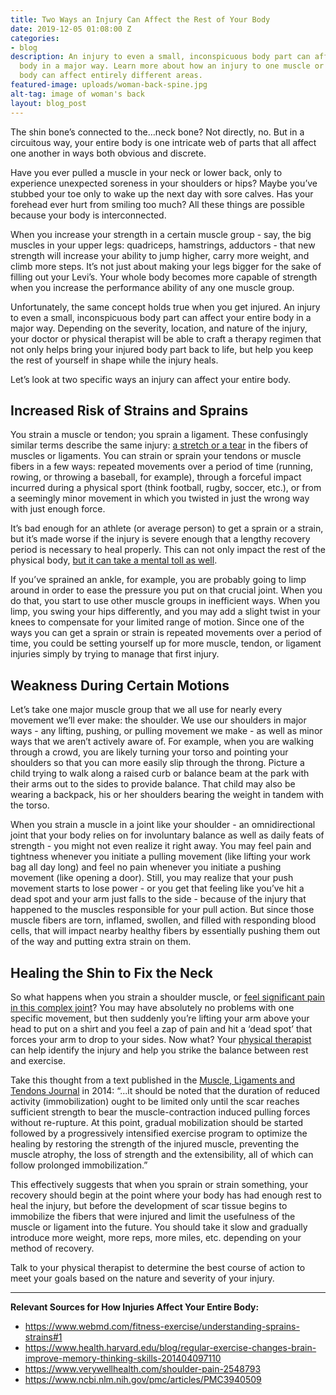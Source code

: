 ```yaml
---
title: Two Ways an Injury Can Affect the Rest of Your Body
date: 2019-12-05 01:08:00 Z
categories:
- blog
description: An injury to even a small, inconspicuous body part can affect your entire
  body in a major way. Learn more about how an injury to one muscle or area of your
  body can affect entirely different areas.
featured-image: uploads/woman-back-spine.jpg
alt-tag: image of woman's back
layout: blog_post
---
```


The shin bone’s connected to the…neck bone? Not directly, no. But in a circuitous way, your entire body is one intricate web of parts that all affect one another in ways both obvious and discrete.

Have you ever pulled a muscle in your neck or lower back, only to experience unexpected soreness in your shoulders or hips? Maybe you’ve stubbed your toe only to wake up the next day with sore calves. Has your forehead ever hurt from smiling too much? All these things are possible because your body is interconnected.

When you increase your strength in a certain muscle group - say, the big muscles in your upper legs: quadriceps, hamstrings, adductors - that new strength will increase your ability to jump higher, carry more weight, and climb more steps. It’s not just about making your legs bigger for the sake of filling out your Levi’s. Your whole body becomes more capable of strength when you increase the performance ability of any one muscle group.

Unfortunately, the same concept holds true when you get injured. An injury to even a small, inconspicuous body part can affect your entire body in a major way. Depending on the severity, location, and nature of the injury, your doctor or physical therapist will be able to craft a therapy regimen that not only helps bring your injured body part back to life, but help you keep the rest of yourself in shape while the injury heals.

Let’s look at two specific ways an injury can affect your entire body.

## Increased Risk of Strains and Sprains

You strain a muscle or tendon; you sprain a ligament. These confusingly similar terms describe the same injury: [a stretch or a tear](https://www.webmd.com/fitness-exercise/understanding-sprains-strains#1) in the fibers of muscles or ligaments. You can strain or sprain your tendons or muscle fibers in a few ways: repeated movements over a period of time (running, rowing, or throwing a baseball, for example), through a forceful impact incurred during a physical sport (think football, rugby, soccer, etc.), or from a seemingly minor movement in which you twisted in just the wrong way with just enough force. 

It’s bad enough for an athlete (or average person) to get a sprain or a strain, but it’s made worse if the injury is severe enough that a lengthy recovery period is necessary to heal properly. This can not only impact the rest of the physical body, [but it can take a mental toll as well](https://www.health.harvard.edu/blog/regular-exercise-changes-brain-improve-memory-thinking-skills-201404097110). 

If you’ve sprained an ankle, for example, you are probably going to limp around in order to ease the pressure you put on that crucial joint. When you do that, you start to use other muscle groups in inefficient ways. When you limp, you swing your hips differently, and you may add a slight twist in your knees to compensate for your limited range of motion. Since one of the ways you can get a sprain or strain is repeated movements over a period of time, you could be setting yourself up for more muscle, tendon, or ligament injuries simply by trying to manage that first injury.

## Weakness During Certain Motions

Let’s take one major muscle group that we all use for nearly every movement we’ll ever make: the shoulder. We use our shoulders in major ways - any lifting, pushing, or pulling movement we make - as well as minor ways that we aren’t actively aware of. For example, when you are walking through a crowd, you are likely turning your torso and pointing your shoulders so that you can more easily slip through the throng. Picture a child trying to walk along a raised curb or balance beam at the park with their arms out to the sides to provide balance. That child may also be wearing a backpack, his or her shoulders bearing the weight in tandem with the torso.

When you strain a muscle in a joint like your shoulder - an omnidirectional joint that your body relies on for involuntary balance as well as daily feats of strength - you might not even realize it right away. You may feel pain and tightness whenever you initiate a pulling movement (like lifting your work bag all day long) and feel no pain whenever you initiate a pushing movement (like opening a door). Still, you may realize that your push movement starts to lose power - or you get that feeling like you’ve hit a dead spot and your arm just falls to the side - because of the injury that happened to the muscles responsible for your pull action. But since those muscle fibers are torn, inflamed, swollen, and filled with responding blood cells, that will impact nearby healthy fibers by essentially pushing them out of the way and putting extra strain on them.

## Healing the Shin to Fix the Neck

So what happens when you strain a shoulder muscle, or [feel significant pain in this complex joint](https://www.verywellhealth.com/shoulder-pain-2548793)? You may have absolutely no problems with one specific movement, but then suddenly you’re lifting your arm above your head to put on a shirt and you feel a zap of pain and hit a ‘dead spot’ that forces your arm to drop to your sides. Now what? Your [physical therapist](/) can help identify the injury and help you strike the balance between rest and exercise.

Take this thought from a text published in the [Muscle, Ligaments and Tendons Journal](https://www.ncbi.nlm.nih.gov/pmc/articles/PMC3940509/) in 2014: “...it should be noted that the duration of reduced activity (immobilization) ought to be limited only until the scar reaches sufficient strength to bear the muscle-contraction induced pulling forces without re-rupture. At this point, gradual mobilization should be started followed by a progressively intensified exercise program to optimize the healing by restoring the strength of the injured muscle, preventing the muscle atrophy, the loss of strength and the extensibility, all of which can follow prolonged immobilization.”

This effectively suggests that when you sprain or strain something, your recovery should begin at the point where your body has had enough rest to heal the injury, but before the development of scar tissue begins to immobilize the fibers that were injured and limit the usefulness of the muscle or ligament into the future. You should take it slow and gradually introduce more weight, more reps, more miles, etc. depending on your method of recovery.

Talk to your physical therapist to determine the best course of action to meet your goals based on the nature and severity of your injury.

---

**Relevant Sources for How Injuries Affect Your Entire Body:**

- https://www.webmd.com/fitness-exercise/understanding-sprains-strains#1
- https://www.health.harvard.edu/blog/regular-exercise-changes-brain-improve-memory-thinking-skills-201404097110
- https://www.verywellhealth.com/shoulder-pain-2548793
- https://www.ncbi.nlm.nih.gov/pmc/articles/PMC3940509